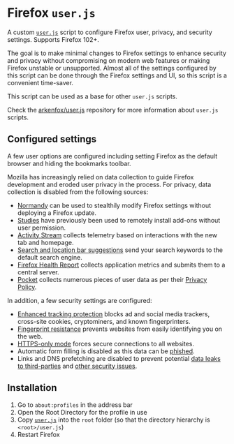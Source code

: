 # Firefox `user.js`

A custom [`user.js`](user.js) script to configure Firefox user, privacy, and
security settings. Supports Firefox 102+.

The goal is to make minimal changes to Firefox settings to enhance security and
privacy without compromising on modern web features or making Firefox unstable
or unsupported. Almost all of the settings configured by this script can be done
through the Firefox settings and UI, so this script is a convenient time-saver.

This script can be used as a base for other `user.js` scripts.

Check the [arkenfox/user.js](https://github.com/arkenfox/user.js) repository for
more information about `user.js` scripts.

## Configured settings

A few user options are configured including setting Firefox as the default
browser and hiding the bookmarks toolbar.

Mozilla has increasingly relied on data collection to guide Firefox development
and eroded user privacy in the process. For privacy, data collection is disabled
from the following sources:

* [Normandy](https://wiki.mozilla.org/Firefox/Normandy/PreferenceRollout) can be
used to stealthily modify Firefox settings without deploying a Firefox update.
* [Studies](https://www.theregister.com/2017/12/18/mozilla_mr_robot_firefox_promotion/)
have previously been used to remotely install add-ons without user permission.
* [Activity Stream](https://wiki.mozilla.org/Firefox/Activity_Stream) collects
telemetry based on interactions with the new tab and homepage.
* [Search and location bar suggestions](https://support.mozilla.org/en-US/kb/search-suggestions-firefox)
send your search keywords to the default search engine.
* [Firefox Health Report](https://firefox-source-docs.mozilla.org/toolkit/components/telemetry/obsolete/fhr/index.html)
collects application metrics and submits them to a central server.
* [Pocket](https://help.getpocket.com/article/913-pocket-for-firefox-faq)
collects numerous pieces of user data as per their [Privacy Policy](https://getpocket.com/en/privacy/).

In addition, a few security settings are configured:

* [Enhanced tracking protection](https://support.mozilla.org/en-US/kb/enhanced-tracking-protection-firefox-desktop)
blocks ad and social media trackers, cross-site cookies, cryptominers, and known
fingerprinters.
* [Fingerprint resistance](https://support.mozilla.org/en-US/kb/firefox-protection-against-fingerprinting)
prevents websites from easily identifying you on the web.
* [HTTPS-only mode](https://support.mozilla.org/en-US/kb/https-only-prefs)
forces secure connections to all websites.
* Automatic form filling is disabled as this data can be [phished](https://duckduckgo.com/?q=autofill+phishing).
* Links and DNS prefetching are disabled to prevent potential [data leaks to third-parties](https://www.usenix.org/legacy/event/leet10/tech/full_papers/Krishnan.pdf)
and [other security issues](https://www.cert-ist.com/public/en/SO_detail?code=dns_prefetching).

## Installation

1. Go to `about:profiles` in the address bar
2. Open the Root Directory for the profile in use
3. Copy [`user.js`](user.js) into the `root` folder (so that the
directory hierarchy is `<root>/user.js`)
4. Restart Firefox
